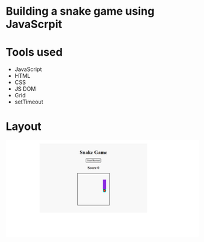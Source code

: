 # Building a snake game using JavaScrpit

# Tools used

* JavaScript
* HTML
* CSS
* JS DOM
* Grid
* setTimeout

# Layout
![image](https://github.com/1sh1vam/Snake-Game/blob/main/images/Screenshot%20(76).png)

